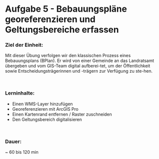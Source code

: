 # Aufgabe 5 - Bebauungspläne georeferenzieren und Geltungsbereiche erfassen

### Ziel der Einheit:
Mit dieser Übung verfolgen wir den klassischen Prozess eines Bebauungsplans (BPlan). Er wird von einer Gemeinde an das Landratsamt übergeben und vom GIS-Team digital aufberei-tet, um der Öffentlichkeit sowie Entscheidungsträgerinnen und -trägern zur Verfügung zu ste-hen.

</br>

### Lerninhalte:
-	Einen WMS-Layer hinzufügen
-	Georeferenzieren mit ArcGIS Pro
-	Einen Kartenrand entfernen / Raster zuschneiden
-	Den Geltungsbereich digitalisieren

</br>

### Dauer:
~ 60 bis 120 min

